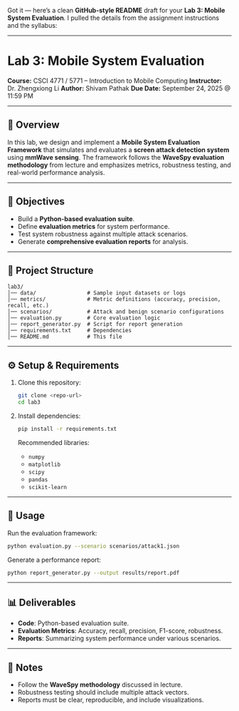 Got it — here’s a clean **GitHub-style README** draft for your **Lab 3: Mobile System Evaluation**. I pulled the details from the assignment instructions and the syllabus:

---

# Lab 3: Mobile System Evaluation

**Course:** CSCI 4771 / 5771 – Introduction to Mobile Computing
**Instructor:** Dr. Zhengxiong Li
**Author:** Shivam Pathak 
**Due Date:** September 24, 2025 @ 11:59 PM

---

## 📌 Overview

In this lab, we design and implement a **Mobile System Evaluation Framework** that simulates and evaluates a **screen attack detection system** using **mmWave sensing**.
The framework follows the **WaveSpy evaluation methodology** from lecture and emphasizes metrics, robustness testing, and real-world performance analysis.

---

## 🎯 Objectives

* Build a **Python-based evaluation suite**.
* Define **evaluation metrics** for system performance.
* Test system robustness against multiple attack scenarios.
* Generate **comprehensive evaluation reports** for analysis.

---

## 📂 Project Structure

```
lab3/
│── data/                # Sample input datasets or logs
│── metrics/             # Metric definitions (accuracy, precision, recall, etc.)
│── scenarios/           # Attack and benign scenario configurations
│── evaluation.py        # Core evaluation logic
│── report_generator.py  # Script for report generation
│── requirements.txt     # Dependencies
│── README.md            # This file
```

---

## ⚙️ Setup & Requirements

1. Clone this repository:

   ```bash
   git clone <repo-url>
   cd lab3
   ```
2. Install dependencies:

   ```bash
   pip install -r requirements.txt
   ```

   Recommended libraries:

   * `numpy`
   * `matplotlib`
   * `scipy`
   * `pandas`
   * `scikit-learn`

---

## 🚀 Usage

Run the evaluation framework:

```bash
python evaluation.py --scenario scenarios/attack1.json
```

Generate a performance report:

```bash
python report_generator.py --output results/report.pdf
```

---

## 📊 Deliverables

* **Code**: Python-based evaluation suite.
* **Evaluation Metrics**: Accuracy, recall, precision, F1-score, robustness.
* **Reports**: Summarizing system performance under various scenarios.

---

## 📝 Notes

* Follow the **WaveSpy methodology** discussed in lecture.
* Robustness testing should include multiple attack vectors.
* Reports must be clear, reproducible, and include visualizations.



